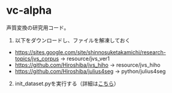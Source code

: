 # vc-alpha

声質変換の研究用コード。

1. 以下をダウンロードし、ファイルを解凍しておく

- https://sites.google.com/site/shinnosuketakamichi/research-topics/jvs_corpus -> resource/jvs_ver1
- https://github.com/Hiroshiba/jvs_hiho -> resource/jvs_hiho
- https://github.com/Hiroshiba/julius4seg -> python/julius4seg

2. init_dataset.pyを実行する（詳細は[こちら](dataset.md)）
